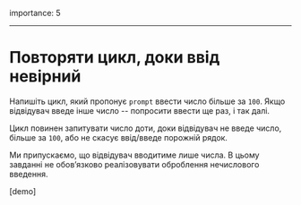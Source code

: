 importance: 5

---

# Повторяти цикл, доки ввід невірний

Напишіть цикл, який пропонує `prompt` ввести число більше за `100`. Якщо відвідувач введе інше число -- попросити ввести ще раз, і так далі.

Цикл повинен запитувати число доти, доки відвідувач не введе число, більше за `100`, або не скасує ввід/введе порожній рядок.

Ми припускаємо, що відвідувач вводитиме лише числа. В цьому завданні не обов’язково реалізовувати оброблення нечислового введення.

[demo]
